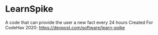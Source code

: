 # LearnSpike
A code that can provide the user a new fact every 24 hours
Created For CodeHax 2020: https://devpost.com/software/learn-spike

